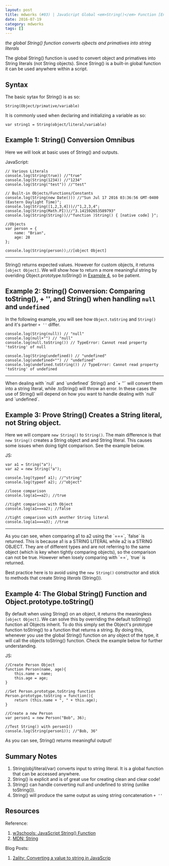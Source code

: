 ```yaml
---
layout: post
title: mdworks (#03) | JavaScript Global <em>String()</em> Function [Encyclopedia Entry]
date: 2016-07-19
category: mdworks
tags: []
---
```


*the global String() function converts ojbects and primatives into string literals*

The global String() function is used to convert object and primatives into String literals (not String objects). Since String() is a built-in global function it can be used anywhere within a script. 

## Syntax

The basic sytax for String() is as so: 

```
String(Object/primative/variable)
```

It is commonly used when declaring and initializing a variable as so: 

```
var string1 = String(object/literal/variable)
```

## Example 1: String() Conversion Omnibus

Here we will look at basic uses of String() and outputs.

JavaScript:

```
// Various Literals
console.log(String(true)) //"true"
console.log(String(1234)) //"1234"
console.log(String("test")) //"test"

// Built-in Objects/Functions/Constants
console.log(String(new Date())) //"Sun Jul 17 2016 03:36:56 GMT-0400 (Eastern Daylight Time)";
console.log(String([1,2,3,4]))//"1,2,3,4";
console.log(String(Math.PI))//"3.141592653589793"
console.log(String(String))//"function )String() { [native code] }";

//Objects
var person = {
	name: "Brian",
	age: 28
};

console.log(String(person));//[object Object] 
```
<hr>

String() returns expected values. However for custom objects, it returns `[object Object]`. We will show how to return a more meaningful string by overiding Object.prototype.toString() in [Example 4](#Example4), so be patient. 

## Example 2: String() Conversion: Comparing toString(), + '', and String() when handling `null` and `undefined`

In the following example, you will see how `Object.toString` and `String()` and it's partner  `+ ''` differ.

```
console.log(String(null)) // "null"
console.log(null+"") // "null"
console.log(null.toString()) // TypeError: Cannot read property 'toString' of null

console.log(String(undefined)) // "undefined"
console.log(undefined+"") // "undefined"
console.log(undefined.toString()) // TypeError: Cannot read property 'toString' of undefined
```
<hr>
When dealing with `null` and `undefined` String() and `+ ''` 
will convert them into a string literal, while .toString() will throw an error. In these cases the use of String() will depend on how you want to handle dealing with `null` and `undefined`.

## Example 3: Prove String() Creates a String literal, not String object.

Here we will compare `new String()` to `String()`. The main difference is that `new String()` creates a String object and and String literal. This causes some issues when doing tight comparison. See the example below.

JS:

```
var a1 = String("a");
var a2 = new String("a");

console.log(typeof a1); //"string"
console.log(typeof a2); //"object"

//loose comparison
console.log(a1==a2); //true

//tight comparison with Object
console.log(a1===a2); //false

//tight comparison with another String literal
console.log(a1===a3); //true 
```
<hr>
As you can see, when comparing a1 to a2 using the `===`, `false` is returned. This is because a1 is a STRING LITERAL while a2 is a STRING OBJECT. They are of different types and are not referring to the same object (which is key when tightly comparing objects), so the comparison can not be true. However when losely comparing with `==`, `true` is returned. 

Best practice here is to avoid using the `new String()` constructor and stick to methods that create String *literals* (String()).


<a id="Example4"></a>

## Example 4: The Global String() Function and Object.prototype.toString()

By default when using String() on an object, it returns the meaningless  `[object Object]`. We can solve this by overriding the default toString() function all Objects inherit. To do this simply set the Object's prototype function toString() to a function that returns a string. By doing this, whenever you use the global String() function on any object of the type, it will call the objects toString() function. Check the example below for further understanding.

JS:

```
//Create Person Object
function Person(name, age){
	this.name = name;
	this.age = age;
}

//Set Person.prototype.toString function
Person.prototype.toString = function(){
	return (this.name + ", " + this.age);
}

//Create a new Person
var person1 = new Person("Bob", 36);

//Test String() with person1()
console.log(String(person1)); //"Bob, 36"
```

As you can see, String() returns meaningful output! 

## Summary Notes


1. String(obj/literal/var) converts input to string literal. It is a global function that can be accessed anywhere.
2. String() is explicit and is of great use for creating clean and clear code!
3. String() can handle converting null and undefined to string (unlike toString()).
4. String() will produce the same output as using string concatenation `+ ''`

## Resources

Reference: 

1. [w3schools: JavaScript String() Function](http://www.w3schools.com/jsref/jsref_string.asp)
2. [MDN: String](https://developer.mozilla.org/en-US/docs/Web/JavaScript/Reference/Global_Objects/String)

Blog Posts:

1. [2ality: Converting a value to string in JavaScrip](http://www.2ality.com/2012/03/converting-to-string.html)
